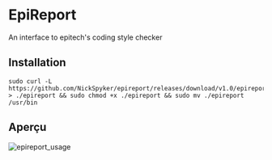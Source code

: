 # EpiReport
An interface to epitech's coding style checker

## Installation
```shell
sudo curl -L https://github.com/NickSpyker/epireport/releases/download/v1.0/epireport > ./epireport && sudo chmod +x ./epireport && sudo mv ./epireport /usr/bin
```

## Aperçu
![epireport_usage](https://user-images.githubusercontent.com/91092966/210237045-d216045e-df59-40d4-adb0-8e6e3bb0bcbb.png)
